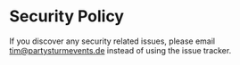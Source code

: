 # Security Policy

If you discover any security related issues, please email tim@partysturmevents.de instead of using the issue tracker.
